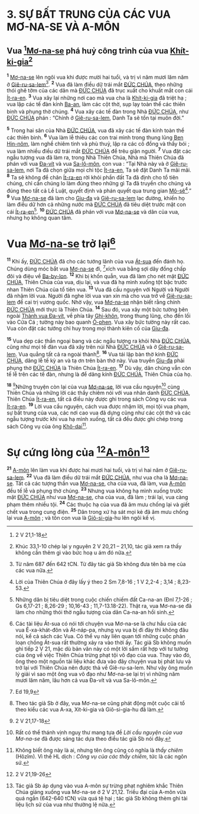 # 3. SỰ BẤT TRUNG CỦA CÁC VUA MƠ-NA-SE VÀ A-MÔN

## Vua [^1*][Mơ-na-se]() phá huỷ công trình của vua [Khít-ki-gia]()[^1]
<sup><b>1</b></sup> [Mơ-na-se]() lên ngôi vua khi được mười hai tuổi, và trị vì năm mươi lăm năm ở [Giê-ru-sa-lem]()[^2]. <sup><b>2</b></sup> Vua đã làm điều dữ trái mắt [ĐỨC CHÚA](), theo những thói ghê tởm của các dân mà [ĐỨC CHÚA]() đã trục xuất cho khuất mắt con cái [Ít-ra-en](). <sup><b>3</b></sup> Vua xây lại những nơi cao mà vua cha là [Khít-ki-gia]() đã triệt hạ ; vua lập các tế đàn kính [Ba-an](), làm các cột thờ, sụp lạy toàn thể các thiên binh và phụng thờ chúng. <sup><b>4</b></sup> Vua xây các tế đàn trong Nhà [ĐỨC CHÚA](), như [ĐỨC CHÚA]() phán : “Chính ở [Giê-ru-sa-lem](), Danh Ta sẽ tồn tại muôn đời.”

<sup><b>5</b></sup> Trong hai sân của Nhà [ĐỨC CHÚA](), vua đã xây các tế đàn kính toàn thể các thiên binh. <sup><b>6</b></sup> Vua làm lễ thiêu các con trai mình trong thung lũng [Ben Hin-nôm](), làm nghề chiêm tinh và phù thuỷ, lập ra các cô đồng và thầy bói ; vua làm nhiều điều dữ trái mắt [ĐỨC CHÚA]() để trêu giận người. <sup><b>7</b></sup> Vua đặt các ngẫu tượng vua đã làm ra, trong Nhà Thiên Chúa, Nhà mà Thiên Chúa đã phán với vua [Đa-vít]() và vua [Sa-lô-môn](), con vua : “Tại Nhà này và ở [Giê-ru-sa-lem](), nơi Ta đã chọn giữa mọi chi tộc [Ít-ra-en](), Ta sẽ đặt Danh Ta mãi mãi. <sup><b>8</b></sup> Ta sẽ không để chân [Ít-ra-en]() rời khỏi phần đất Ta đã định cho tổ tiên chúng, chỉ cần chúng lo làm đúng theo những gì Ta đã truyền cho chúng và đúng theo tất cả Lề Luật, quyết định và phán quyết qua trung gian [Mô-sê]()[^3].” <sup><b>9</b></sup> Vua [Mơ-na-se]() đã làm cho [Giu-đa]() và [Giê-ru-sa-lem]() lạc đường, khiến họ làm điều dữ hơn cả những nước mà [ĐỨC CHÚA]() đã tiêu diệt trước mặt con cái [Ít-ra-en]()[^4]. <sup><b>10</b></sup> [ĐỨC CHÚA]() đã phán với vua [Mơ-na-se]() và dân của vua, nhưng họ không quan tâm.


# Vua [Mơ-na-se]() trở lại[^5]
<sup><b>11</b></sup> Khi ấy, [ĐỨC CHÚA]() đã cho các tướng lãnh của vua [Át-sua]() đến đánh họ. Chúng dùng móc bắt vua [Mơ-na-se]() đi, [^2*]xích vua bằng sợi dây đồng chấp đôi và điệu về [Ba-by-lon](). <sup><b>12</b></sup> Khi bị khốn quẫn, vua đã làm cho nét mặt [ĐỨC CHÚA](), Thiên Chúa của vua, dịu lại, và vua đã hạ mình xuống tột bậc trước nhan Thiên Chúa của tổ tiên vua. <sup><b>13</b></sup> Vua đã cầu nguyện với Người và Người đã nhậm lời vua. Người đã nghe lời vua van xin mà cho vua trở về [Giê-ru-sa-lem]() để cai trị vương quốc. Nhờ vậy, vua [Mơ-na-se]() nhận biết rằng chính [ĐỨC CHÚA]() mới thực là Thiên Chúa. <sup><b>14</b></sup> Sau đó, vua xây một bức tường bên ngoài [Thành vua Đa-vít](), về phía tây [Ghi-khôn](), trong thung lũng, cho đến lối vào Cửa Cá ; tường này bao quanh [Ô-phen](). Vua xây bức tường này rất cao. Vua còn đặt các tướng chỉ huy trong mọi thành kiên cố của [Giu-đa]().

<sup><b>15</b></sup> Vua dẹp các thần ngoại bang và các ngẫu tượng ra khỏi Nhà [ĐỨC CHÚA](), cũng như mọi tế đàn vua đã xây trên núi Nhà [ĐỨC CHÚA]() và ở [Giê-ru-sa-lem](). Vua quẳng tất cả ra ngoài thành[^6]. <sup><b>16</b></sup> Vua tái lập bàn thờ kính [ĐỨC CHÚA](), dâng lễ tế kỳ an và tạ ơn trên bàn thờ này. Vua truyền [Giu-đa]() phải phụng thờ [ĐỨC CHÚA]() là Thiên Chúa [Ít-ra-en](). <sup><b>17</b></sup> Dù vậy, dân chúng vẫn còn tế lễ trên các tế đàn, nhưng là để dâng kính [ĐỨC CHÚA](), Thiên Chúa của họ.

<sup><b>18</b></sup> [^3*]Những truyện còn lại của vua [Mơ-na-se](), lời vua cầu nguyện[^7] cùng Thiên Chúa và những lời các thầy chiêm nói với vua nhân danh [ĐỨC CHÚA](), Thiên Chúa [Ít-ra-en](), tất cả điều này được ghi trong sách Công vụ các vua [Ít-ra-en](). <sup><b>19</b></sup> Lời vua cầu nguyện, cách vua được nhậm lời, mọi tội vua phạm, sự bất trung của vua, các nơi cao vua đã dựng cũng như các cột thờ và các ngẫu tượng trước khi vua hạ mình xuống, tất cả đều được ghi chép trong sách Công vụ của ông [Khô-dai]()[^8].


# Sự cứng lòng của [^4*][A-môn]()[^11]
<sup><b>21</b></sup> [A-môn]() lên làm vua khi được hai mươi hai tuổi, và trị vì hai năm ở [Giê-ru-sa-lem](). <sup><b>22</b></sup> Vua đã làm điều dữ trái mắt [ĐỨC CHÚA](), như vua cha là [Mơ-na-se](). Tất cả các tượng thần vua [Mơ-na-se](), cha của vua, đã làm, vua [A-môn]() đều tế lễ và phụng thờ chúng. <sup><b>23</b></sup> Nhưng vua không hạ mình xuống trước mặt [ĐỨC CHÚA]() như vua [Mơ-na-se](), cha của vua, đã làm ; trái lại, vua càng phạm thêm nhiều tội. <sup><b>24</b></sup> Các thuộc hạ của vua đã âm mưu chống lại và giết chết vua trong cung điện. <sup><b>25</b></sup> Dân trong xứ hạ sát mọi kẻ đã âm mưu chống lại vua [A-môn]() ; và tôn con vua là [Giô-si-gia]()-hu lên ngôi kế vị.

[^1]: Khúc 33,1-10 chép lại y nguyên 2 V 20,21 – 21,10, tác giả xem ra thấy không cần thêm gì vào bức hoạ u ám đó nữa.
[^2]: Từ năm 687 đến 642 tCN. Từ đây tác giả Sb không đưa tên bà mẹ của các vua nữa.
[^3]: Lời của Thiên Chúa ở đây lấy ý theo 2 Sm 7,8-16 ; 1 V 2,2-4 ; 3,14 ; 8,23-53.
[^4]: Những dân bị tiêu diệt trong cuộc chiến chiếm đất Ca-na-an (Đnl 7,1-26 ; Gs 6,17-21 ; 8,26-29 ; 10,16-43 ; 11,7-13.18-22). Thật ra, vua Mơ-na-se đã làm cho những thói thờ ngẫu tượng của dân Ca-na-an hồi sinh.
[^5]: Các tài liệu Át-sua có nói tới chuyện vua Mơ-na-se là chư hầu của các vua Ê-xa-khát-đôn và Át-náp-pa, nhưng vụ vua bị đi đày thì không đâu nói, kể cả sách các Vua. Có thể vụ này liên quan tới những cuộc phản loạn chống Át-sua rất thường xảy ra vào thời ấy. Tác giả Sb không muốn ghi tiếp 2 V 21, mặc dù bản văn này có một lời sấm rất hợp với tư tưởng của ông về việc Thiên Chúa trừng phạt tội vô đạo của vua. Thay vào đó, ông theo một nguồn tài liệu khác đưa vào đây chuyện vua bị phát lưu và trở lại với Thiên Chúa nên được thả về Giê-ru-sa-lem. Như vậy ông muốn lý giải vì sao một ông vua vô đạo như Mơ-na-se lại trị vì những năm mươi lăm năm, lâu hơn cả vua Đa-vít và vua Sa-lô-môn.
[^6]: Theo tác giả Sb ở đây, vua Mơ-na-se cũng phát động một cuộc cải tổ theo kiểu các vua A-xa, Xít-ki-gia và Giô-si-gia-hu đã làm.
[^7]: Rất có thể thánh vịnh nguỵ thư mang tựa đề *Lời cầu nguyện của vua Mơ-na-se* đã được sáng tác dựa theo điều tác giả Sb nói đây.
[^8]: Không biết ông này là ai, nhưng tên ông cũng có nghĩa là *thầy chiêm* (Hôzîm). Vì thế HL dịch : *Công vụ của các thầy chiêm*, tức là các ngôn sứ.
[^11]: Tác giả Sb áp dụng vào vua A-môn sự trừng phạt nghiêm khắc Thiên Chúa giáng xuống vua Mơ-na-se ở 2 V 21,12. Triều đại của A-môn vừa quá ngắn (642-640 tCN) vừa quá tệ hại ; tác giả Sb không thèm ghi tài liệu lịch sử của vua như thường lệ nữa.
[^1*]: 2 V 21,1-18
[^2*]: Ed 19,9
[^3*]: 2 V 21,17-18
[^4*]: 2 V 21,19-26